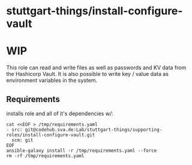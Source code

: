 stuttgart-things/install-configure-vault
=========================================

# WIP

This role can read and write files as well as passwords and KV data from the Hashicorp Vault. It is also possible to write key / value data as environment variables in the system.

Requirements
------------

installs role and all of it's dependencies w/:

```
cat <<EOF > /tmp/requirements.yaml
- src: git@codehub.sva.de:Lab/stuttgart-things/supporting-roles/install-configure-vault.git
  scm: git
EOF
ansible-galaxy install -r /tmp/requirements.yaml --force
rm -rf /tmp/requirements.yaml
```